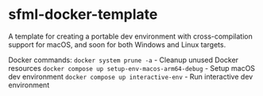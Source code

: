 # sfml-docker-template

A template for creating a portable dev environment with cross-compilation support for macOS, and soon for both Windows and Linux targets.


Docker commands:
`docker system prune -a` - Cleanup unused Docker resources
`docker compose up setup-env-macos-arm64-debug` - Setup macOS dev environment
`docker compose up interactive-env` - Run interactive dev environment
